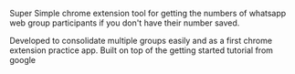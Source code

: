 Super Simple chrome extension tool for getting the numbers of whatsapp web group participants if you don't have their number saved.

Developed to consolidate multiple groups easily and as a first chrome extension practice app.
Built on top of the getting started tutorial from google
